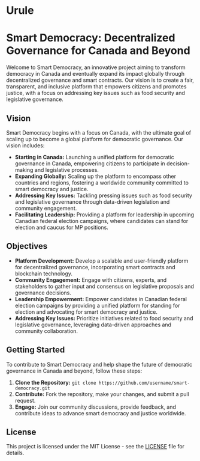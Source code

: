 # Urule
# Smart Democracy: Decentralized Governance for Canada and Beyond

Welcome to Smart Democracy, an innovative project aiming to transform democracy in Canada and eventually expand its impact globally through decentralized governance and smart contracts. Our vision is to create a fair, transparent, and inclusive platform that empowers citizens and promotes justice, with a focus on addressing key issues such as food security and legislative governance.

## Vision

Smart Democracy begins with a focus on Canada, with the ultimate goal of scaling up to become a global platform for democratic governance. Our vision includes:
- **Starting in Canada:** Launching a unified platform for democratic governance in Canada, empowering citizens to participate in decision-making and legislative processes.
- **Expanding Globally:** Scaling up the platform to encompass other countries and regions, fostering a worldwide community committed to smart democracy and justice.
- **Addressing Key Issues:** Tackling pressing issues such as food security and legislative governance through data-driven legislation and community engagement.
- **Facilitating Leadership:** Providing a platform for leadership in upcoming Canadian federal election campaigns, where candidates can stand for election and caucus for MP positions.

## Objectives

- **Platform Development:** Develop a scalable and user-friendly platform for decentralized governance, incorporating smart contracts and blockchain technology.
- **Community Engagement:** Engage with citizens, experts, and stakeholders to gather input and consensus on legislative proposals and governance decisions.
- **Leadership Empowerment:** Empower candidates in Canadian federal election campaigns by providing a unified platform for standing for election and advocating for smart democracy and justice.
- **Addressing Key Issues:** Prioritize initiatives related to food security and legislative governance, leveraging data-driven approaches and community collaboration.

## Getting Started

To contribute to Smart Democracy and help shape the future of democratic governance in Canada and beyond, follow these steps:
1. **Clone the Repository:** `git clone https://github.com/username/smart-democracy.git`
2. **Contribute:** Fork the repository, make your changes, and submit a pull request.
3. **Engage:** Join our community discussions, provide feedback, and contribute ideas to advance smart democracy and justice worldwide.

## License

This project is licensed under the MIT License - see the [LICENSE](LICENSE) file for details.
